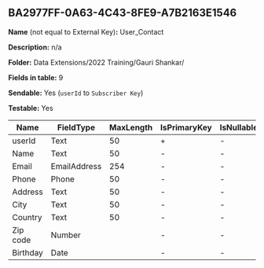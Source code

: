 ## BA2977FF-0A63-4C43-8FE9-A7B2163E1546

**Name** (not equal to External Key)**:** User_Contact

**Description:** n/a

**Folder:** Data Extensions/2022 Training/Gauri Shankar/

**Fields in table:** 9

**Sendable:** Yes (`userId` to `Subscriber Key`)

**Testable:** Yes

| Name | FieldType | MaxLength | IsPrimaryKey | IsNullable | DefaultValue |
| --- | --- | --- | --- | --- | --- |
| userId | Text | 50 | + | - |  |
| Name | Text | 50 | - | - |  |
| Email | EmailAddress | 254 | - | - |  |
| Phone | Phone | 50 | - | - |  |
| Address | Text | 50 | - | - |  |
| City | Text | 50 | - | - |  |
| Country | Text | 50 | - | - |  |
| Zip code | Number |  | - | - |  |
| Birthday | Date |  | - | - |  |
